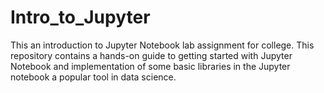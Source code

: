 # Intro_to_Jupyter

This an introduction to Jupyter Notebook lab assignment for college. This repository contains a hands-on guide to getting started with Jupyter Notebook and implementation of some basic libraries in the Jupyter notebook a popular tool in data science.
